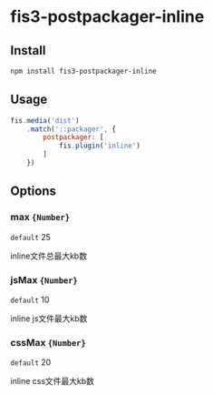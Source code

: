 
# fis3-postpackager-inline

## Install

```sh
npm install fis3-postpackager-inline
```

## Usage

```js
fis.media('dist')
    .match('::packager', {
        postpackager: [
            fis.plugin('inline')
        ]
    })
```

## Options

### max `{Number}`

`default` 25

inline文件总最大kb数

### jsMax `{Number}`

`default` 10

inline js文件最大kb数

### cssMax `{Number}` 

`default` 20

inline css文件最大kb数

